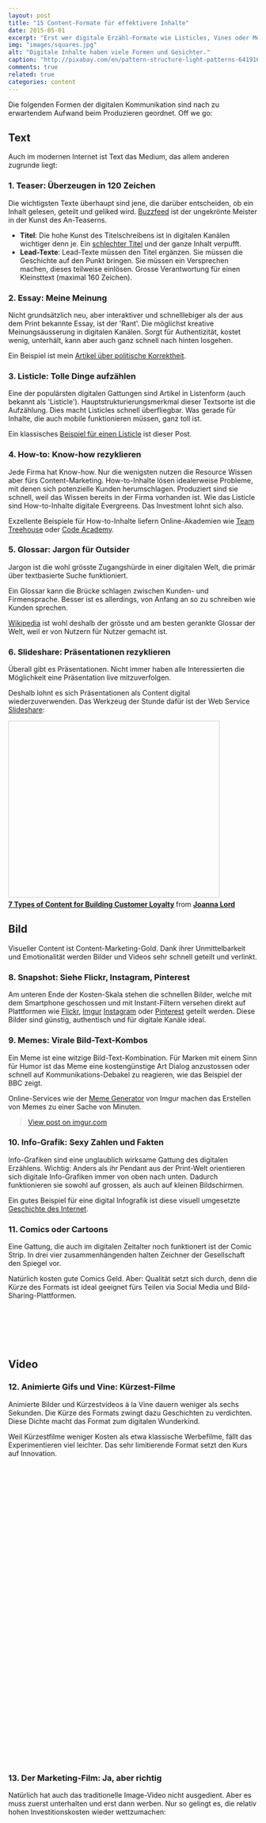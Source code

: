 ```yaml
---
layout: post
title: "15 Content-Formate für effektivere Inhalte"
date: 2015-05-01
excerpt: "Erst wer digitale Erzähl-Formate wie Listicles, Vines oder Memes beherrscht, produziert Inhalte, die gefallen, geteilt und verlinkt werden."
img: "images/squares.jpg"
alt: "Digitale Inhalte haben viele Formen und Gesichter."
caption: "http://pixabay.com/en/pattern-structure-light-patterns-641916/"
comments: true
related: true
categories: content
---
```


Die folgenden Formen der digitalen Kommunikation sind nach zu erwartendem Aufwand beim Produzieren geordnet. Off we go:

## Text
Auch im modernen Internet ist Text das Medium, das allem anderen zugrunde liegt:

### 1. Teaser: Überzeugen in 120 Zeichen
Die wichtigsten Texte überhaupt sind jene, die darüber entscheiden, ob ein Inhalt gelesen, geteilt und geliked wird. [Buzzfeed](http://www.buzzfeed.com/) ist der ungekrönte Meister in der Kunst des An-Teaserns. 

- **Titel**: Die hohe Kunst des Titelschreibens ist in digitalen Kanälen wichtiger denn je. Ein [schlechter Titel](/vom-guten-titel) und der ganze Inhalt verpufft.
- **Lead-Texte**: Lead-Texte müssen den Titel ergänzen. Sie müssen die Geschichte auf den Punkt bringen. Sie müssen ein Versprechen  machen, dieses teilweise einlösen. Grosse Verantwortung für einen Kleinsttext (maximal 160 Zeichen). 

### 2. Essay: Meine Meinung
Nicht grundsätzlich neu, aber interaktiver und schnelllebiger als der aus dem Print bekannte Essay, ist der 'Rant'. Die möglichst kreative Meinungsäusserung in digitalen Kanälen. Sorgt für Authentizität, kostet wenig, unterhält, kann aber auch ganz schnell nach hinten losgehen.

Ein Beispiel ist mein [Artikel über politische Korrektheit](/politisch-korrekt).

### 3. Listicle: Tolle Dinge aufzählen
Eine der populärsten digitalen Gattungen sind Artikel in Listenform (auch bekannt als 'Listicle'). Hauptstrukturierungsmerkmal dieser Textsorte ist die Aufzählung. Dies macht Listicles schnell überfliegbar. Was gerade für Inhalte, die auch mobile funktionieren müssen, ganz toll ist.

Ein klassisches [Beispiel für einen Listicle](/abstraktes-konkret) ist dieser Post.

### 4. How-to: Know-how rezyklieren
Jede Firma hat Know-how. Nur die wenigsten nutzen die Resource Wissen aber fürs Content-Marketing. How-to-Inhalte lösen idealerweise Probleme, mit denen sich potenzielle Kunden herumschlagen. Produziert sind sie schnell, weil das Wissen bereits in der Firma vorhanden ist. Wie das Listicle sind How-to-Inhalte digitale Evergreens. Das Investment lohnt sich also.

Exzellente Beispiele für How-to-Inhalte liefern Online-Akademien wie [Team Treehouse](https://teamtreehouse.com/) oder [Code Academy](http://www.codecademy.com/).

### 5. Glossar: Jargon für Outsider
Jargon ist die wohl grösste Zugangshürde in einer digitalen Welt, die primär über textbasierte Suche funktioniert.  

Ein Glossar kann die Brücke schlagen zwischen Kunden- und Firmensprache. Besser ist es allerdings, von Anfang an so zu schreiben wie Kunden sprechen.

[Wikipedia](https://www.wikipedia.org/) ist wohl deshalb der grösste und am besten gerankte Glossar der Welt, weil er von Nutzern für Nutzer gemacht ist.

### 6. Slideshare: Präsentationen rezyklieren
Überall gibt es Präsentationen. Nicht immer haben alle Interessierten die Möglichkeit eine Präsentation live mitzuverfolgen. 

Deshalb lohnt es sich Präsentationen als Content digital wiederzuverwenden. Das Werkzeug der Stunde dafür ist der Web Service [Slideshare](http://www.slideshare.net/):

<div class="frame">
	<iframe data-layzr="//www.slideshare.net/slideshow/embed_code/key/sZ9bEdpVlE6oMM" width="425" height="355" frameborder="0" marginwidth="0" marginheight="0" scrolling="no" style="border:1px solid #CCC; border-width:1px; margin-bottom:5px; max-width: 100%;" allowfullscreen> </iframe> <div style="margin-bottom:5px"> <strong> <a href="//www.slideshare.net/JoannaLord/7-types-of-content-for-building-customer-loyalty" title="7 Types of Content for Building Customer Loyalty" target="_blank">7 Types of Content for Building Customer Loyalty</a> </strong> from <strong><a href="//www.slideshare.net/JoannaLord" target="_blank">Joanna Lord</a></strong> </div>
</div>



## Bild
Visueller Content ist Content-Marketing-Gold. Dank ihrer Unmittelbarkeit und Emotionalität werden Bilder und Videos sehr schnell geteilt und verlinkt.

### 8. Snapshot: Siehe Flickr, Instagram, Pinterest
Am unteren Ende der Kosten-Skala stehen die schnellen Bilder, welche mit dem Smartphone geschossen und mit Instant-Filtern versehen direkt auf Plattformen wie [Flickr](https://www.flickr.com/), [Imgur](http://imgur.com/) [Instagram](https://instagram.com/) oder [Pinterest](https://www.pinterest.com/) geteilt werden. Diese Bilder sind günstig, authentisch und für digitale Kanäle ideal. 

### 9. Memes: Virale Bild-Text-Kombos
Ein Meme ist eine witzige Bild-Text-Kombination. Für Marken mit einem Sinn für Humor ist das Meme eine kostengünstige Art Dialog anzustossen oder schnell auf Kommunikations-Debakel zu reagieren, wie das Beispiel der BBC zeigt. 

Online-Services wie der [Meme Generator](http://imgur.com/memegen) von Imgur machen das Erstellen von Memes zu einer Sache von Minuten.

<div class="frame">
<blockquote frameboder="0" class="imgur-embed-pub" lang="en" data-id="TJK1I4p"><a href="//imgur.com/TJK1I4p">View post on imgur.com</a></blockquote><script async data-layzr="//s.imgur.com/min/embed.js" charset="utf-8"></script>
</div>

### 10. Info-Grafik: Sexy Zahlen und Fakten

Info-Grafiken sind eine unglaublich wirksame Gattung des digitalen Erzählens. Wichtig: Anders als ihr Pendant aus der Print-Welt orientieren sich digitale Info-Grafiken immer von oben nach unten. Dadurch funktionieren sie sowohl auf grossen, als auch auf kleinen Bildschirmen.

Ein gutes Beispiel für eine digital Infografik ist diese visuell umgesetzte [Geschichte des Internet](http://imgur.com/gallery/2alXPQI).


### 11. Comics oder Cartoons
Eine Gattung, die auch im digitalen Zeitalter noch funktionert ist der Comic Strip. In drei vier zusammenhängenden halten Zeichner der Gesellschaft den Spiegel vor.

Natürlich kosten gute Comics Geld. Aber: Qualität setzt sich durch, denn die Kürze des Formats ist ideal geeignet fürs Teilen  via Social Media und Bild-Sharing-Plattformen.

<div class="frame">
	<iframe data-layzr="https://www.flickr.com/photos/hubspot/3196650975/in/photolist-6i88T9-9o3ca-3CUrT3-3gL1ZP-4XuNSB-nzHSKN-5StEXZ-giAUwE-6efkWB-2Tm1Ve-7k6afn-6B5kFg-8h91kD-5PyKUi-7xoW9D-6VioLG-8sT5Y6-72tm9y-6Vev6D-2TkFQM-98xhxq-3keWeh-6iTsxV-3zVm4o-e5JhS3-crogds-pMDofF-9VyKmF-73wC9H-gvTq8B-3bk6NK-dW5dky-6Vev5D-5yTSg3-5XMfiR-92SwtA-6oSfBE-6vN5Z8-kdXdoN-9Jmnm-34upJs-5TkXB2-3gL1X8-7rk2Ti-6VioNG-2LoZD9-6ViyYu-6MF497-2TkFLp-amGiTE/player/" width="75" height="75" frameborder="0" allowfullscreen webkitallowfullscreen mozallowfullscreen oallowfullscreen msallowfullscreen></iframe>
</div>

## Video

### 12. Animierte Gifs und Vine: Kürzest-Filme
Animierte Bilder und Kürzestvideos à la Vine dauern weniger als sechs Sekunden. Die Kürze des Formats zwingt dazu Geschichten zu verdichten. Diese Dichte macht das Format zum digitalen Wunderkind. 

Weil Kürzestfilme weniger Kosten als etwa klassische Werbefilme, fällt das Experimentieren viel leichter. Das sehr limitierende Format setzt den Kurs auf Innovation.

<div class="frame">
	<iframe data-layzr="https://vine.co/v/bUhnQOQ2HUe/embed/simple" width="600" height="600" frameborder="0"></iframe><script data-layzr="https://platform.vine.co/static/scripts/embed.js"></script>
</div>

### 13. Der Marketing-Film: Ja, aber richtig
Natürlich hat auch das traditionelle Image-Video nicht ausgedient. Aber es muss zuerst unterhalten und erst dann werben. Nur so gelingt es, die relativ hohen Investitionskosten wieder wettzumachen:

<div class="frame">
	<iframe width="560" height="315" data-layzr="https://www.youtube.com/embed/ZUG9qYTJMsI" frameborder="0" allowfullscreen></iframe>
</div>

## Interaktive Medien

### 14. Interaktives Storytelling
Interaktives Storytelling ist nicht mehr nur den ganz Grossen vorbehalten (siehe [Snow Fall](http://www.nytimes.com/projects/2012/snow-fall/#/?part=tunnel-creek) der New York Times). Die folgenden Tools machen interaktives Storytelling zum spielerischen Vergnügen für alle, die es versuchen wollen:

- [Line](https://line.do/ww): Line macht das Gestalten von multimedialen Zeitsträngen zum Kinderspiel.
- [Medium.com](https://medium.com/): Bringt die Form des klassischen Artikels ins digitale Zeitalter.
- [Fold](https://readfold.com/): Macht mehrschichtiges Erzählen digital. Toll für tiefergehenden Content.
- [Storify](https://storify.com/): Mit Social Media, Text, Grafik und Film Geschichten erzählen.

### 15. Games: Spielend Kunden gewinnen
Gameification ist in aller Munde: Interfaces sollen motivieren, Einkäufe belohnt und Käufer konditioniert werden. Es geht aber noch besser als Cumulus-Punkte-Jagd. Online Games sind ein sehr effektives Mittel um Spieler -- und mögliche Kunden -- anhaltend zu prägen.

Die Investitionen für ein Werbe-Game stemmen aber erst wenige Firmen. Dass es sich sehr wohl lohnen kann, zeigt die [Erfolgsgeschichte von Twist, Lick, Dunk](http://blog.carnivalmobile.com/how-oreo-created-the-1-app-in-the-app-store/), dem Game eines amerikanischen Keks-Herstellers. 

<div class="frame">
	<iframe width="560" height="315" data-layzr="https://www.youtube.com/embed/D93m60nsvDM" frameborder="0" allowfullscreen></iframe>
</div>

Kennen Sie ein Content-Format, das mir entgangen ist? Sagen Sie mir Bescheid!

